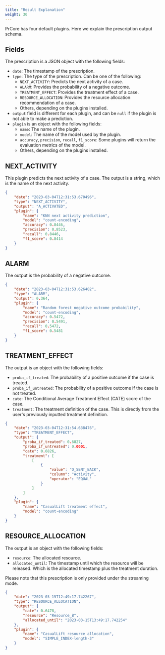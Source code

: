 ```yaml
---
title: "Result Explanation"
weight: 30
---
```


PrCore has four default plugins. Here we explain the prescription output schema.

## Fields

The prescription is a JSON object with the following fields:

- `date`: The timestamp of the prescription.
- `type`: The type of the prescription. Can be one of the following:
    - `NEXT_ACTIVITY`: Predicts the next activity of a case.
    - `ALARM`: Provides the probability of a negative outcome.
    - `TREATMENT_EFFECT`: Provides the treatment effect of a case.
    - `RESOURCE_ALLOCATION`: Provides the resource allocation recommendation of a case.
    - Others, depending on the plugins installed.
- `output` field is different for each plugin, and can be `null` if the plugin is not able to make a prediction.
- `plugin` is an object with the following fields:
    - `name`: The name of the plugin.
    - `model`: The name of the model used by the plugin.
    - `accuracy`, `precision`, `recall`, `f1_score`: Some plugins will return the evaluation metrics of the model.
    - Others, depending on the plugins installed.

## NEXT_ACTIVITY

This plugin predicts the next activity of a case. The output is a string, which is the name of the next activity.

```json
{
    "date": "2023-03-04T12:31:53.670496",
    "type": "NEXT_ACTIVITY",
    "output": "A_ACTIVATED",
    "plugin": {
        "name": "KNN next activity prediction",
        "model": "count-encoding",
        "accuracy": 0.8446,
        "precision": 0.8523,
        "recall": 0.8446,
        "f1_score": 0.8414
    }
}
```

## ALARM

The output is the probability of a negative outcome.

```json
{
    "date": "2023-03-04T12:31:53.626402",
    "type": "ALARM",
    "output": 0.364,
    "plugin": {
        "name": "Random forest negative outcome probability",
        "model": "count-encoding",
        "accuracy": 0.5472,
        "precision": 0.5491,
        "recall": 0.5472,
        "f1_score": 0.5481
    }
}
```

## TREATMENT_EFFECT

The output is an object with the following fields:

- `proba_if_treated`: The probability of a positive outcome if the case is treated.
- `proba_if_untreated`: The probability of a positive outcome if the case is not treated.
- `cate`: The Conditional Average Treatment Effect (CATE) score of the case.
- `treatment`: The treatment definition of the case. This is directly from the user's previously inputted treatment definition.

```json
{
    "date": "2023-03-04T12:31:54.638476",
    "type": "TREATMENT_EFFECT",
    "output": {
        "proba_if_treated": 0.6827,
        "proba_if_untreated": 0.0001,
        "cate": 0.6826,
        "treatment": [
            [
                {
                    "value": "O_SENT_BACK",
                    "column": "Activity",
                    "operator": "EQUAL"
                }
            ]
        ]
    },
    "plugin": {
        "name": "CasualLift treatment effect",
        "model": "count-encoding"
    }
}
```

## RESOURCE_ALLOCATION

The output is an object with the following fields:

- `resource`: The allocated resource.
- `allocated_until`: The timestamp until which the resource will be released. Which is the allocated timestamp plus the treatment duration.

Please note that this prescription is only provided under the streaming mode.

```json
{
    "date": "2023-03-15T12:49:17.742267",
    "type": "RESOURCE_ALLOCATION",
    "output": {
        "cate": 0.6478,
        "resource": "Resource_B",
        "allocated_until": "2023-03-15T13:49:17.742254"
    },
    "plugin": {
        "name": "CasualLift resource allocation",
        "model": "SIMPLE_INDEX-length-3"
    }
}
```
